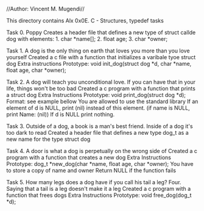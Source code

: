 //Author: Vincent M. Mugendi//

This directory contains Alx 0x0E. C - Structures, typedef tasks

Task 0. Poppy
Creates a header file that defines a new type of struct callde dog with elements:
        1. char *name[];
        2. float age;
        3. char *owner;

Task 1. A dog is the only thing on earth that loves you more than you love yourself
Created a c file with a function that initializes a varibale tyoe struct dog
Extra instructions
Prototype: void init_dog(struct dog *d, char *name, float age, char *owner);


Task 2. A dog will teach you unconditional love. If you can have that in your life, things won't be too bad
Created a c program with a function that prints a struct dog
Extra Instructions
Prototype: void print_dog(struct dog *d);
Format: see example bellow
You are allowed to use the standard library
If an element of d is NULL, print (nil) instead of this element. (if name is NULL, print Name: (nil))
If d is NULL print nothing.



Task 3. Outside of a dog, a book is a man's best friend. Inside of a dog it's too dark to read
Created a header file that defines a new type dog_t as a new name for the type struct dog


Task 4. A door is what a dog is perpetually on the wrong side of
Created a c program with a function that creates a new dog
Extra Instructions
Prototype: dog_t *new_dog(char *name, float age, char *owner);
You have to store a copy of name and owner
Return NULL if the function fails



Task 5. How many legs does a dog have if you call his tail a leg? Four. Saying that a tail is a leg doesn't make it a leg
Created a c program with a function that frees dogs
Extra Instructions
Prototype: void free_dog(dog_t *d);
